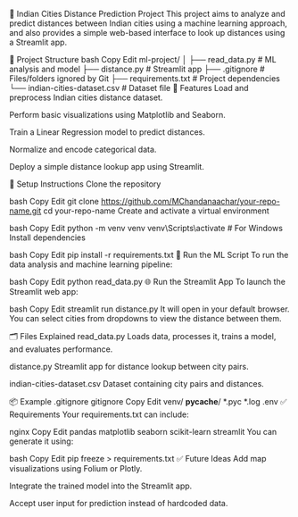 🚗 Indian Cities Distance Prediction Project
This project aims to analyze and predict distances between Indian cities using a machine learning approach, and also provides a simple web-based interface to look up distances using a Streamlit app.

📁 Project Structure
bash
Copy
Edit
ml-project/
│
├── read_data.py          # ML analysis and model
├── distance.py           # Streamlit app
├── .gitignore            # Files/folders ignored by Git
├── requirements.txt      # Project dependencies
└── indian-cities-dataset.csv  # Dataset file
📌 Features
Load and preprocess Indian cities distance dataset.

Perform basic visualizations using Matplotlib and Seaborn.

Train a Linear Regression model to predict distances.

Normalize and encode categorical data.

Deploy a simple distance lookup app using Streamlit.

🔧 Setup Instructions
Clone the repository

bash
Copy
Edit
git clone https://github.com/MChandanaachar/your-repo-name.git
cd your-repo-name
Create and activate a virtual environment

bash
Copy
Edit
python -m venv venv
venv\Scripts\activate    # For Windows
Install dependencies

bash
Copy
Edit
pip install -r requirements.txt
🧪 Run the ML Script
To run the data analysis and machine learning pipeline:

bash
Copy
Edit
python read_data.py
🌐 Run the Streamlit App
To launch the Streamlit web app:

bash
Copy
Edit
streamlit run distance.py
It will open in your default browser. You can select cities from dropdowns to view the distance between them.

🗂️ Files Explained
read_data.py
Loads data, processes it, trains a model, and evaluates performance.

distance.py
Streamlit app for distance lookup between city pairs.

indian-cities-dataset.csv
Dataset containing city pairs and distances.

📦 Example .gitignore
gitignore
Copy
Edit
venv/
__pycache__/
*.pyc
*.log
.env
✅ Requirements
Your requirements.txt can include:

nginx
Copy
Edit
pandas
matplotlib
seaborn
scikit-learn
streamlit
You can generate it using:

bash
Copy
Edit
pip freeze > requirements.txt
✅ Future Ideas
Add map visualizations using Folium or Plotly.

Integrate the trained model into the Streamlit app.

Accept user input for prediction instead of hardcoded data.
